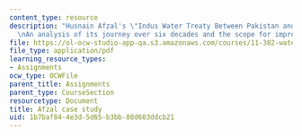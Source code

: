 ```yaml
---
content_type: resource
description: "Husnain Afzal's \"Indus Water Treaty Between Pakistan and India of 1960:\r\
  \nAn analysis of its journey over six decades and the scope for improvements\""
file: https://ol-ocw-studio-app-qa.s3.amazonaws.com/courses/11-382-water-diplomacy-spring-2021/1b7baf844e3d5d65b3bb88d603ddcb21_MIT11_382s21_Afzal.pdf
file_type: application/pdf
learning_resource_types:
- Assignments
ocw_type: OCWFile
parent_title: Assignments
parent_type: CourseSection
resourcetype: Document
title: Afzal case study
uid: 1b7baf84-4e3d-5d65-b3bb-88d603ddcb21
---
```

